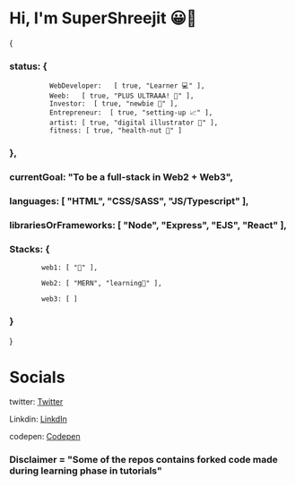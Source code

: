 # Hi, I'm SuperShreejit 😀👋


{

 ### status:  {   
  
              WebDeveloper:   [ true, "Learner 💻" ],             
              Weeb:   [ true, "PLUS ULTRAAA! 🤜" ],              
              Investor:  [ true, "newbie 👶" ],              
              Entrepreneur:  [ true, "setting-up 📈" ],
              artist: [ true, "digital illustrator 🎨" ],
              fitness: [ true, "health-nut 🤪" ]
###  },

### currentGoal: "To be a full-stack in Web2 + Web3",
           
 ### languages: [ "HTML", "CSS/SASS", "JS/Typescript" ],
  
 ###  librariesOrFrameworks: [ "Node", "Express", "EJS", "React" ],
  
 ### Stacks: {
  
            web1: [ "🤣" ],
            
            Web2: [ "MERN", "learning🌱" ],
            
            web3: [ ]
### }

 }  
 
# Socials

twitter: [Twitter]("https://www.linkedin.com/in/shreejit-pal/")

Linkdin: [LinkdIn]("https://twitter.com/supershreejit")

codepen: [Codepen]("https://codepen.io/supershreejit")
 
 ### Disclaimer = "Some of the repos contains forked code made during learning phase in tutorials"
